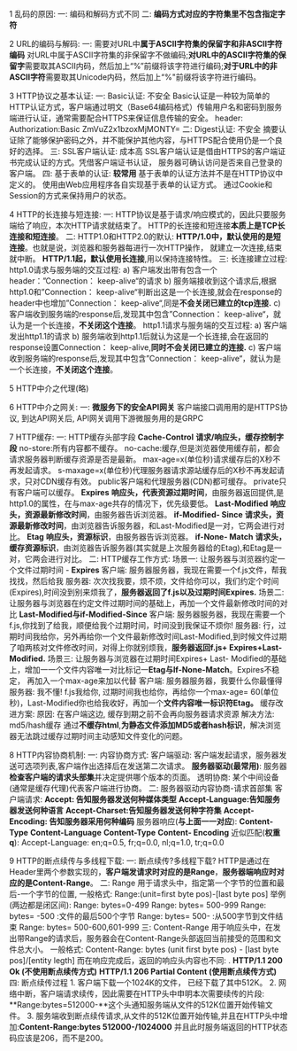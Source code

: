 1 乱码的原因:
    一: 编码和解码方式不同
    二: **编码方式对应的字符集里不包含指定字符**

2 URL的编码与解码:
    一: 需要对URL中**属于ASCII字符集的保留字和非ASCII字符编码**
        对URL中属于ASCII字符集的非保留字不做编码;**对URL中的ASCII字符集的保留字**需要取其ASCII内码，然后加上“%”前缀将该字符进行编码;**对于URL中的非ASCII字符**需要取其Unicode内码，然后加上“%"前缀将该字符进行编码。
    
3 HTTP协议之基本认证:
    一: Basic认证: 不安全
            Basic认证是一种较为简单的HTTP认证方式，客户端通过明文（Base64编码格式）传输用户名和密码到服务端进行认证，通常需要配合HTTPS来保证信息传输的安全。
            header: Authorization:Basic ZmVuZ2x1bzoxMjMONTY=
    二: Digest认证: 不安全
            摘要认证除了能够保护密码之外，并不能保护其他内容，与HTTPS配合使用仍是一个良好的选择。
    三: SSL客户端认证: 成本高
            SSL客户端认证是借由HTTPS的客户端证书完成认证的方式。凭借客户端证书认证， 服务器可确认访问是否来自己登录的客户端。
    四: 基于表单的认证: **较常用**
            基于表单的认证方法并不是在HTTP协议中定义的。
            使用由Web应用程序各自实现基于表单的认证方式。
            通过Cookie和Session的方式来保持用户的状态。

4 HTTP的长连接与短连接:
    一: 
        HTTP协议是基于请求/响应模式的，因此只要服务端给了响应，本次HTTP请求就结束了。
        HTTP的长连接和短连接**本质上是TCP长连接和短连接**。
    二: HTTP1.0和HTTP2.0的默认:
            **HTTP/1.0中，默认使用的是短连接**。也就是说，浏览器和服务器每进行一次HTTP操作， 就建立一次连接,结束就中断。
            **HTTP/1.1起，默认使用长连接**,用以保持连接特性。
    三: 长连接建立过程:
            http1.0请求与服务端的交互过程:
                a)
                    客户端发出带有包含一个header：”Connection： keep-alive“的请求
                b)
                    服务端接收到这个请求后,根据http1.0和”Connection： keep-alive“判断出这是一个长连接,就会在response的header中也增加”Connection： keep-alive“,同是**不会关闭已建立的tcp连接.**
                c)
                    客户端收到服务端的response后,发现其中包含”Connection： keep-alive“，就认为是一个长连接，**不关闭这个连接**。
            http1.1请求与服务端的交互过程:
                a)
                    客户端发出http1.1的请求
                b)
                    服务端收到http1.1后就认为这是一个长连接,会在返回的response设置Connection： keep-alive,**同时不会关闭已建立的连接.**
                c)
                    客户端收到服务端的response后,发现其中包含”Connection： keep-alive“，就认为是一个长连接，**不关闭这个连接**。

5 HTTP中介之代理(略)

6 HTTP中介之网关:
    一: **微服务下的安全API网关**
            客户端接口调用用的是HTTPS协议, 到达API网关后, API网关调用下游微服务用的是GRPC

7 HTTP缓存:
    一: HTTP缓存头部字段
            **Cache-Control**
                **请求/响应头，缓存控制字段**
                no-store:所有内容都不缓存。
                no-cache:缓存,但是浏览器使用缓存前，都会请求服务器判断缓存资源是否是最新。
                max-age=x(单位秒)请求缓存后的X秒不再发起请求。
                s-maxage=x(单位秒)代理服务器请求源站缓存后的X秒不再发起请求，只对CDN缓存有效。
                public客户端和代理服务器(CDN)都可缓存。
                private只有客户端可以缓存。
            **Expires**
                **响应头，代表资源过期时间**，由服务器返回提供,是http1.0的属性，在与max-age共存的情况下，优先级要低。
            **Last-Modified**
                **响应头，资源最新修改时间**，由服务器告诉浏览器。
            **if-Modified- Since**
                **请求头，资源最新修改时间**，由浏览器告诉服务器，和Last-Modified是一对，它两会进行对比。
            **Etag**
                **响应头，资源标识**，由服务器告诉浏览器。
            **if-None- Match**
                **请求头，缓存资源标识**，由浏览器告诉服务器(其实就是上次服务器给的Etag),和Etag是一对，它两会进行对比。
    二: HTTP缓存工作方式:
            场景一: 让服务器与浏览器约定一个文件过期时间 - **Expires**
                客户端: 
                    服务器服务器，我现在需要一个f.js文件，帮我找找，然后给我
                服务器: 
                    次次找我要，烦不烦，文件给你可以，我们约定个时间(Expires),时间没到别来烦我了，**服务器返回了f.js以及过期时间Expires.**
            场景二: 
                让服务器与浏览器在约定文件过期时间的基础上，再加一个文件最新修改时间的对比 **Last-Modified与if-Modified-Since**
                客户端:
                    服务器服务器，我现在需要一个f.js,你找到了给我，顺便给我个过期时间，时间没到我保证不烦你!
                服务器:
                    行，过期时间我给你，另外再给你一个文件最新修改时间Last-Modified,到时候文件过期了咱两核对文件修改时间，对得上你就别烦我，**服务器返回f.js+ Expires+Last-Modified.**
            场景三:
                让服务器与浏览器在过期时间Expires+ Last- Modified的基础上，增加一一个文件内容唯一对比标记一**Etag与If-None-Match**。Expires不稳定， 再加入一个max-age来加以代替
                客户端:
                    服务器服务器，我要什么你最懂得
                服务器:
                    我不懂! f.js我给你, 过期时间我也给你，再给你一个max-age= 60(单位秒)，Last-Modified你也给我收好，再加一个**文件内容唯一标识符Etag。**
            缓存改进方案:
                原因:
                    在客户端这边, 缓存到期之前不会再向服务器请求资源
                解决方法:
                    md5/hash缓存
                        通过**不缓存html**,**为静态文件添加MD5或者hash标识**，解决浏览器无法跳过缓存过期时间主动感知文件变化的问题。

8 HTTP内容协商机制:
    一: 内容协商方式:
            客户端驱动:
                客户端发起请求，服务器发送可选项列表,客户端作出选择后在发送第二次请求。
            **服务器驱动(最常用)**:
                服务器**检查客户端的请求头部集**并决定提供哪个版本的页面。
            透明协商:
                某个中间设备(通常是缓存代理)代表客户端进行协商。
    二: 服务器驱动内容协商-请求首部集
            客户端请求:
                **Accept: 告知服务器发送何种媒体类型**
                **Accept-Language:告知服务器发送何种语言**
                **Accept-Charset:告知服务器发送何种字符集**
                **Accept-Encoding: 告知服务器采用何种编码**
            服务器响应(**与上面一一对应**):
                **Content-Type**
                **Content-Language**
                **Content-Type**
                **Content- Encoding**
            近似匹配(**权重q**):
                Accept-Language: en;q=0.5, fr;q=0.0, nl;q=1.0, tr;q=0.0

9 HTTP的断点续传与多线程下载:
    一: 断点续传?多线程下载?
            HTTP是通过在Header里两个参数实现的，**客户端发请求时对应的是Range**，**服务器端响应时对应的是Content-Range**。
    二: Range
            用于请求头中，指定第一个字节的位置和最后-一个字节的位置,
            一般格式:
                Range:(unit=first byte pos)-[last byte pos]
            举例(两边都是闭区间):
                Range: bytes=0-499
                Range: bytes= 500-999
                Range: bytes= -500 :文件的最后500个字节
                Range: bytes= 500- :从500字节到文件结束
                Range: bytes= 500-600,601-999
    三: Content-Range
            用于响应头中，在发出带Range的请求后，服务器会在Content-Range头部返回当前接受的范围和文件总大小。
            一般格式:
                Content-Range: bytes (unit first byte pos) - [last byte pos]/[entity legth]
            而在响应完成后，返回的响应头内容也不同: .
                **HTTP/1.1 200 Ok (不使用断点续传方式)**
                **HTTP/1.1 206 Partial Content (使用断点续传方式)**
    四: 断点续传过程
            1.
                客户端下载一个1024K的文件， 已经下载了其中512K。
            2.
                网络中断，客户端请求续传，因此需要在HTTP头中申明本次需要续传的片段: **Range:bytes=512000-**这个头通知服务端从文件的512K位置开始传输文件。
            3.
                服务端收到断点续传请求,从文件的512K位置开始传输,并且在HTTP头中增加:**Content-Range:bytes 512000-/1024000**
                并且此时服务端返回的HTTP状态码应该是206，而不是200。
























            

            


                













